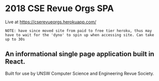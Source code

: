2018 CSE Revue Orgs SPA
=======

Live at https://cserevueorgs.herokuapp.com/ 

    NOTE: have since moved site from paid to free tier heroku, thus may have to wait for the 'dyno' to spin up when accessing site. Can take up to 30s 


An informational single page application built in React. 
--------------------------------------------------------
   Built for use by UNSW Computer Science and Engineering Revue Society. 
